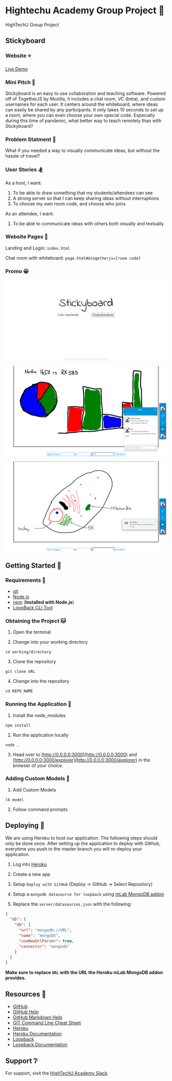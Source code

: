 # Hightechu Academy Group Project :metal:

HighTechU Group Project

## Stickyboard

### Website :star:

[Live Demo](https://stickyboard-hightechu.herokuapp.com/)

### Mini Pitch :ghost:

Stickyboard is an easy to use collaboration and teaching software. Powered off of TogetherJS by Mozilla, it includes a chat room, VC (beta), and custom usernames for each user. It centers around the whiteboard, where ideas can easily be shared by any participants. It only takes 10 seconds to set up a room, where you can even choose your own special code. Especially during this time of pandemic, what better way to teach remotely than with Stickyboard?

### Problem Statment :mega:

What if you needed a way to visually communicate ideas, but without the hassle of travel?

### User Stories :snowboarder:

As a host, I want:

1. To be able to draw something that my students/attendees can see
2. A strong server so that I can keep sharing ideas without interruptions
3. To choose my own room code, and choose who joins

As an attendee, I want:

1. To be able to communicate ideas with others both visually and textually

### Website Pages :speedboat:

Landing and Login: `index.html`

Chat room with whiteboard: `page.html#&togetherjs=[room code]`

### Promo :grinning:

![ScreenShot 1](promo/landing-page.png)

![ScreenShot 2](promo/example-1.png)

![ScreenShot 3](promo/example-2.png)

## Getting Started :thinking:

### Requirements :dog:

* [git](https://git-scm.com)
* [Node.js](https://nodejs.org/en/)
* [npm](https://www.npmjs.com) (**Installed with Node.js**)
* [LoopBack CLI Tool](https://loopback.io/lb3/getting-started)

### Obtaining the Project :cat:

1. Open the terminal

2. Change into your working directory

```
cd working/directory
```

3. Clone the repository 

```
git clone URL
```

4. Change into the repository

```
cd REPO_NAME
```

### Running the Application :deer:

1. Install the node_modules

```
npm install
```

2. Run the application locally

```
node .
```

3. Head over to [http://0.0.0.0:3000](http://0.0.0.0:3000) and [http://0.0.0.0:3000/explorer](http://0.0.0.0:3000/explorer) in the browser of your choice.

### Adding Custom Models :ocean:

1. Add Custom Models

```
lb model
```

2. Follow command prompts

## Deploying :bear:

We are using Heroku to host our application. The following steps should only be done once. After setting up the application to deploy with GitHub, everytime you push to the master branch you will re-deploy your application.

1. Log into [Heroku](https://id.heroku.com/login)

1. Create a new app

1. Setup `Deploy with GitHub` (Deploy -> GitHub -> Select Repository)

1. Setup a `mongodb datasource for loopback` using [mLab MongoDB addon](https://elements.heroku.com/addons/mongolab)

1. Replace the `server/datasources.json` with the following:

```json
{
  "db": {
    "db": {
      "url": "mongodb://URL",
      "name": "mongoDS",
      "useNewUrlParser": true,
      "connector": "mongodb"
    }
  }
}
```

**Make sure to replace `URL` with the URL the Heroku mLab MongoDB addon provides.**

## Resources :blue_book:

* [GitHub](https://github.com)
* [GitHub Help](https://help.github.com/)
* [GitHub Markdown Help](https://help.github.com/en/articles/basic-writing-and-formatting-syntax)
* [GIT Command Line Cheat Sheet](https://education.github.com/git-cheat-sheet-education.pdf)
* [Heroku](https://www.heroku.com)
* [Heroku Documentation](https://devcenter.heroku.com/categories/reference)
* [Loopback](http://loopback.io)
* [Loopback Documentation](https://loopback.io/lb3/getting-started)

## Support :grey_question:

For support, visit the [HighTechU Academy Slack]().
